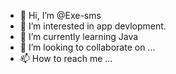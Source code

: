- 👋 Hi, I’m @Exe-sms
- 👀 I’m interested in app devlopment. 
- 🌱 I’m currently learning Java
- 💞️ I’m looking to collaborate on ...
- 📫 How to reach me ...

<!---
Exe-sms/Exe-sms is a ✨ special ✨ repository because its `README.md` (this file) appears on your GitHub profile.
You can click the Preview link to take a look at your changes.
--->
